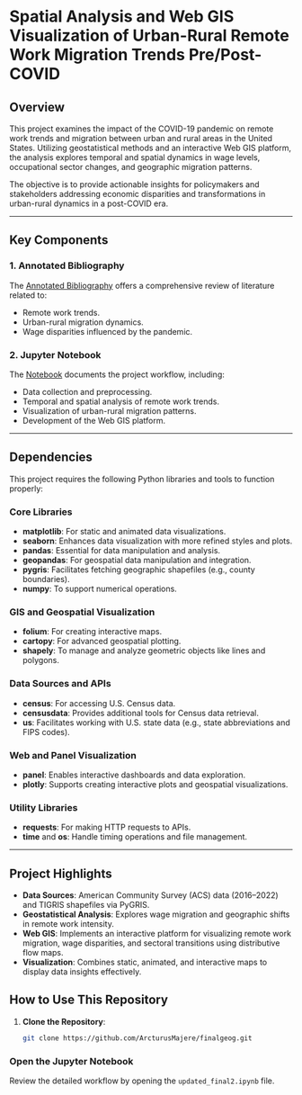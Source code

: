 # Spatial Analysis and Web GIS Visualization of Urban-Rural Remote Work Migration Trends Pre/Post-COVID

## Overview
This project examines the impact of the COVID-19 pandemic on remote work trends and migration between urban and rural areas in the United States. Utilizing geostatistical methods and an interactive Web GIS platform, the analysis explores temporal and spatial dynamics in wage levels, occupational sector changes, and geographic migration patterns.

The objective is to provide actionable insights for policymakers and stakeholders addressing economic disparities and transformations in urban-rural dynamics in a post-COVID era.

---

## Key Components

### 1. **Annotated Bibliography**
The [Annotated Bibliography](https://github.com/ArcturusMajere/finalgeog/blob/main/appendix%20A.pdf) offers a comprehensive review of literature related to:
- Remote work trends.
- Urban-rural migration dynamics.
- Wage disparities influenced by the pandemic.

### 2. **Jupyter Notebook**
The [Notebook](https://github.com/ArcturusMajere/finalgeog/blob/main/updated_final2.ipynb) documents the project workflow, including:
- Data collection and preprocessing.
- Temporal and spatial analysis of remote work trends.
- Visualization of urban-rural migration patterns.
- Development of the Web GIS platform.

---


## Dependencies

This project requires the following Python libraries and tools to function properly:

### Core Libraries
- **matplotlib**: For static and animated data visualizations.
- **seaborn**: Enhances data visualization with more refined styles and plots.
- **pandas**: Essential for data manipulation and analysis.
- **geopandas**: For geospatial data manipulation and integration.
- **pygris**: Facilitates fetching geographic shapefiles (e.g., county boundaries).
- **numpy**: To support numerical operations.

### GIS and Geospatial Visualization
- **folium**: For creating interactive maps.
- **cartopy**: For advanced geospatial plotting.
- **shapely**: To manage and analyze geometric objects like lines and polygons.

### Data Sources and APIs
- **census**: For accessing U.S. Census data.
- **censusdata**: Provides additional tools for Census data retrieval.
- **us**: Facilitates working with U.S. state data (e.g., state abbreviations and FIPS codes).

### Web and Panel Visualization
- **panel**: Enables interactive dashboards and data exploration.
- **plotly**: Supports creating interactive plots and geospatial visualizations.

### Utility Libraries
- **requests**: For making HTTP requests to APIs.
- **time** and **os**: Handle timing operations and file management.

---


## Project Highlights
- **Data Sources**: American Community Survey (ACS) data (2016–2022) and TIGRIS shapefiles via PyGRIS.
- **Geostatistical Analysis**: Explores wage migration and geographic shifts in remote work intensity.
- **Web GIS**: Implements an interactive platform for visualizing remote work migration, wage disparities, and sectoral transitions using distributive flow maps.
- **Visualization**: Combines static, animated, and interactive maps to display data insights effectively.



## How to Use This Repository
1. **Clone the Repository**:
   ```bash
   git clone https://github.com/ArcturusMajere/finalgeog.git

### Open the Jupyter Notebook
Review the detailed workflow by opening the `updated_final2.ipynb` file.


